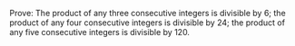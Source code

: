 Prove: The product of any three consecutive integers is divisible by 6; the product of any four consecutive integers is divisible by 24; the product of any five consecutive integers is divisible by 120.